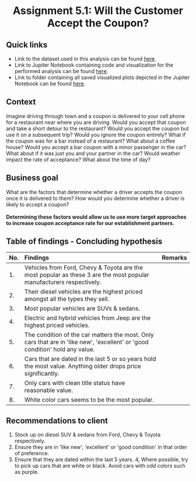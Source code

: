 # <p align=center> Assignment 5.1: Will the Customer Accept the Coupon?

## Quick links
* Link to the dataset used in this analysis can be found <a href="https://github.com/Cxpher/nutcracker/blob/main/data/coupons.csv">here</a>.
* Link to Jupiter Notebook containing code and visualization for the performed analysis can be found <a href="https://github.com/Cxpher/nutcracker/blob/main/prompt.ipynb">here</a>.
* Link to folder containing all saved visualized plots depicted in the Jupiter Notebook can be found <a href="https://github.com/Cxpher/nutcracker/tree/main/plotted_images">here</a>.

## Context
Imagine driving through town and a coupon is delivered to your cell phone for a restaurant near where you are driving. Would you accept that coupon and take a short detour to the restaurant? Would you accept the coupon but use it on a subsequent trip? Would you ignore the coupon entirely? What if the coupon was for a bar instead of a restaurant? What about a coffee house? Would you accept a bar coupon with a minor passenger in the car? What about if it was just you and your partner in the car? Would weather impact the rate of acceptance? What about the time of day?

## Business goal
What are the factors that determine whether a driver accepts the coupon once it is delivered to them? How would you determine whether a driver is likely to accept a coupon? 
<br/><br/>
**Determining these factors would allow us to use more target approaches to increase coupon acceptance rate for our establishment partners.**

## Table of findings - Concluding hypothesis

|No. | Findings | Remarks |
|:--- |:---	  |:---      |
|1.  | Vehicles from Ford, Chevy & Toyota are the most popular as these 3 are the most popular manufacturers respectively. |      |		
|2.  | Their diesel vehicles are the highest priced amongst all the types they sell. |      |
|3.  | Most popular vehicles are SUVs & sedans. |      |
|4.  | Electric and hybrid vehicles from Jeep are the highest priced vehicles. |      |
|5.  | The condition of the car matters the most. Only cars that are in 'like new', 'excellent' or 'good condition' hold any value. |      |
|6.  | Cars that are dated in the last 5 or so years hold the most value. Anything older drops price significantly. |      |
|7.  | Only cars with clean title status have reasonable value. |      |
|8.  | White color cars seems to be the most popular. |      |

## Recommendations to client
1. Stock up on diesel SUV & sedans from Ford, Chevy & Toyota respectively.
2. Ensure they are in 'like new', 'excellent' or 'good condition' in that order of preference.
3. Ensure that they are dated within the last 5 years.
4, Where possible, try to pick up cars that are white or black. Avoid cars with odd colors such as purple.
